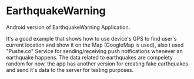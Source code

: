# EarthquakeWarning
Android version of EarthquakeWarning Application.

It's a good example that shows how to use device's GPS to find user's current location and show it on the Map (GoogleMap is used), also i used "Pushe.co" Service for sending/receiving push notfications whenever an earthquake happens. The data related to earthquakes are compelety random for now, the app has another version for creating fake earthquakes and send it's data to the server for testing purposes.
